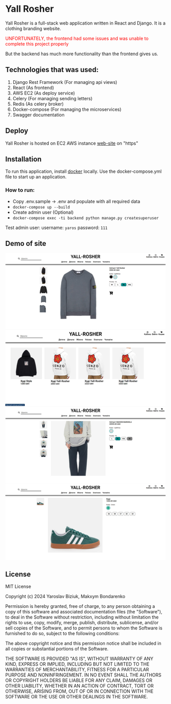 # Yall Rosher

Yall Rosher is a full-stack web application written in React and Django. It is a clothing branding website.
<div style="color: red">UNFORTUNATELY, the frontend had some issues and was unable to complete this project properly</div>

But the backend has much more functionality than the frontend gives us.

## Technologies that was used:
1. Django Rest Framework (For managing api views)
2. React (As frontend)
3. AWS EC2 (As deploy service)
4. Celery (For managing sending letters)
5. Redis (As celery broker)
6. Docker-compose (For managing the microservices)
7. Swagger documentation

## Deploy

Yall Rosher is hosted on EC2 AWS instance  [web-site](https://yall-rosher.pp.ua/) on "https"

## Installation

To run this application, install [docker](https://www.docker.com/products/docker-desktop/) locally.
Use the docker-compose.yml file to start up an application.

### How to run:
- Copy .env.sample -> .env and populate with all required data
- `docker-compose up --build`
- Create admin user (Optional)
- `docker-compose exec -ti backend python manage.py createsuperuser`

Test admin user:
username: `yaros`
password: `111`

## Demo of site

![img.png](demo_of_site/img.png)
![img.png](demo_of_site/img1.png)
![img.png](demo_of_site/img2.png)
![img.png](demo_of_site/img3.png)

## License

MIT License

Copyright (c) 2024 Yaroslav Biziuk, Makxym Bondarenko

Permission is hereby granted, free of charge, to any person obtaining a copy
of this software and associated documentation files (the "Software"), to deal
in the Software without restriction, including without limitation the rights
to use, copy, modify, merge, publish, distribute, sublicense, and/or sell
copies of the Software, and to permit persons to whom the Software is
furnished to do so, subject to the following conditions:

The above copyright notice and this permission notice shall be included in all
copies or substantial portions of the Software.

THE SOFTWARE IS PROVIDED "AS IS", WITHOUT WARRANTY OF ANY KIND, EXPRESS OR
IMPLIED, INCLUDING BUT NOT LIMITED TO THE WARRANTIES OF MERCHANTABILITY,
FITNESS FOR A PARTICULAR PURPOSE AND NONINFRINGEMENT. IN NO EVENT SHALL THE
AUTHORS OR COPYRIGHT HOLDERS BE LIABLE FOR ANY CLAIM, DAMAGES OR OTHER
LIABILITY, WHETHER IN AN ACTION OF CONTRACT, TORT OR OTHERWISE, ARISING FROM,
OUT OF OR IN CONNECTION WITH THE SOFTWARE OR THE USE OR OTHER DEALINGS IN THE
SOFTWARE.
